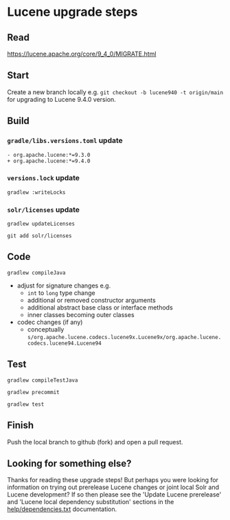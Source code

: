 <!--
    Licensed to the Apache Software Foundation (ASF) under one or more
    contributor license agreements.  See the NOTICE file distributed with
    this work for additional information regarding copyright ownership.
    The ASF licenses this file to You under the Apache License, Version 2.0
    the "License"); you may not use this file except in compliance with
    the License.  You may obtain a copy of the License at

        http://www.apache.org/licenses/LICENSE-2.0

    Unless required by applicable law or agreed to in writing, software
    distributed under the License is distributed on an "AS IS" BASIS,
    WITHOUT WARRANTIES OR CONDITIONS OF ANY KIND, either express or implied.
    See the License for the specific language governing permissions and
    limitations under the License.
 -->

# Lucene upgrade steps

## Read

https://lucene.apache.org/core/9_4_0/MIGRATE.html

## Start

Create a new branch locally e.g. `git checkout -b lucene940 -t origin/main` for upgrading to Lucene 9.4.0 version.

## Build

### `gradle/libs.versions.toml` update

```
- org.apache.lucene:*=9.3.0
+ org.apache.lucene:*=9.4.0
```

### `versions.lock` update

```
gradlew :writeLocks
```

### `solr/licenses` update

```
gradlew updateLicenses

git add solr/licenses
```

## Code

```
gradlew compileJava
```

* adjust for signature changes e.g.
  * `int` to `long` type change
  * additional or removed constructor arguments
  * additional abstract base class or interface methods
  * inner classes becoming outer classes
* codec changes (if any)
  * conceptually `s/org.apache.lucene.codecs.lucene9x.Lucene9x/org.apache.lucene.codecs.lucene94.Lucene94`

## Test

```
gradlew compileTestJava
```

```
gradlew precommit
```

```
gradlew test
```

## Finish

Push the local branch to github (fork) and open a pull request.

## Looking for something else?

Thanks for reading these upgrade steps! But perhaps you were looking for information on trying out prerelease Lucene changes or joint local Solr and Lucene development? If so then please see the 'Update Lucene prerelease' and 'Lucene local dependency substitution' sections in the [help/dependencies.txt](../help/dependencies.txt) documentation.

